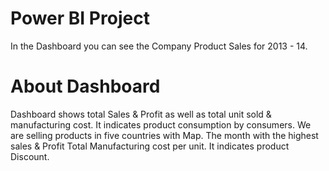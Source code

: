 # Power BI Project
In the Dashboard you can see the Company Product Sales for 2013 - 14.
# About Dashboard
Dashboard shows total Sales & Profit as well as total unit sold & manufacturing cost.
It indicates product consumption by consumers.
We are selling products in five countries with Map.
The month with the highest sales & Profit
Total Manufacturing cost per unit.
It indicates product Discount.
